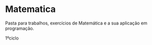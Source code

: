 # Matematica
Pasta para trabalhos, exercícios de Matemática e a sua aplicação em programação. 

1ºciclo
